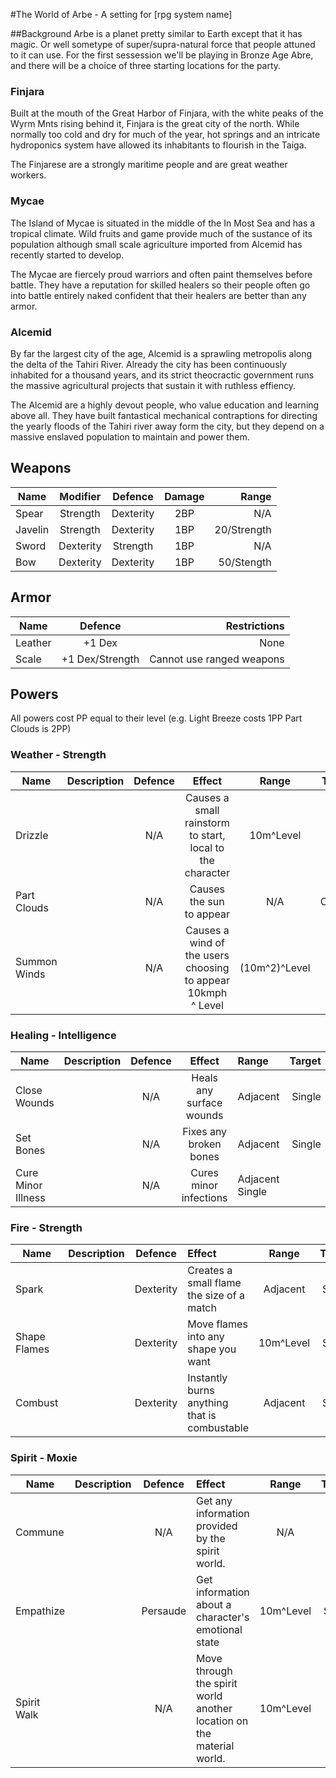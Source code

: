 #The World of Arbe - A setting for [rpg system name]

##Background
Arbe is a planet pretty similar to Earth except that it has magic. Or well sometype of super/supra-natural force that people attuned to it can use. For the first sessession we'll be playing in Bronze Age Abre, and there will be a choice of three starting locations for the party. 

### Finjara
Built at the mouth of the Great Harbor of Finjara, with the white peaks of the Wyrm Mnts rising behind it, Finjara is the great city of the north. While normally too cold and dry for much of the year, hot springs and an intricate hydroponics system have allowed its inhabitants to flourish in the Taiga. 

The Finjarese are a strongly maritime people and are great weather workers. 

### Mycae
The Island of Mycae is situated in the middle of the In Most Sea and has a tropical climate. Wild fruits and game provide much of the sustance of its population although small scale agriculture imported from Alcemid has recently started to develop. 

The Mycae are fiercely proud warriors and often paint themselves before battle. They have a reputation for skilled healers so their people often go into battle entirely naked confident that their healers are better than any armor. 

### Alcemid
By far the largest city of the age, Alcemid is a sprawling metropolis along the delta of the Tahiri River. Already the city has been continuously inhabited for a thousand years, and its strict theocractic government runs the massive agricultural projects that sustain it with ruthless effiency. 

The Alcemid are a highly devout people, who value education and learning above all. They have built fantastical mechanical contraptions for directing the yearly floods of the Tahiri river away form the city, but they depend on a massive enslaved population to maintain and power them.  

## Weapons

| Name | Modifier | Defence | Damage | Range |
|------|:-------:|:-------:|:------:|------:|
| Spear| Strength| Dexterity| 2BP   | N/A   |
| Javelin | Strength | Dexterity| 1BP | 20/Strength |
| Sword| Dexterity| Strength | 1BP | N/A |
| Bow | Dexterity | Dexterity| 1BP | 50/Stength |

## Armor
| Name | Defence |Restrictions |
|------|:-------:|------------:|
| Leather | +1 Dex | None |
| Scale | +1 Dex/Strength| Cannot use ranged weapons |

## Powers

All powers cost PP equal to their level (e.g. Light Breeze costs 1PP Part Clouds is 2PP)

### Weather - Strength
| Name | Description | Defence | Effect | Range | Target |
|------|:-----------:|:-------:|:------:|:-----:|-------:|
| Drizzle | | N/A | Causes a small rainstorm to start, local to the character | 10m^Level | Area |
| Part Clouds | | N/A | Causes the sun to appear | N/A | Clouds | 
| Summon Winds | | N/A | Causes a wind of the users choosing to appear 10kmph ^ Level | (10m^2)^Level | Area |

### Healing - Intelligence
| Name | Description | Defence  | Effect  | Range  | Target | 
|------|:-----------:|:--------:|:-------:|:-------|-------:|
| Close Wounds | | N/A | Heals any surface wounds | Adjacent | Single |A
| Set Bones | | N/A | Fixes any broken bones | Adjacent | Single |
| Cure Minor Illness | | N/A | Cures minor infections | Adjacent Single |

### Fire - Strength
| Name | Description | Defence | Effect | Range | Target |
|------|:-----------:|:-------:|:-------|:-----:|-------:|
| Spark | | Dexterity | Creates a small flame the size of a match | Adjacent | Single |
| Shape Flames | | Dexterity | Move flames into any shape you want | 10m^Level | Single |
| Combust | | Dexterity | Instantly burns anything that is combustable | Adjacent | Single |

### Spirit - Moxie
| Name | Description | Defence | Effect | Range | Target |
|------|:-----------:|:-------:|:-------|:-----:|-------:|
| Commune | | N/A | Get any information provided by the spirit world. | N/A | N/A |
| Empathize | | Persaude | Get information about a character's emotional state | 10m^Level | Single |
| Spirit Walk | | N/A | Move through the spirit world another location on the material world. | 10m^Level | N/A |